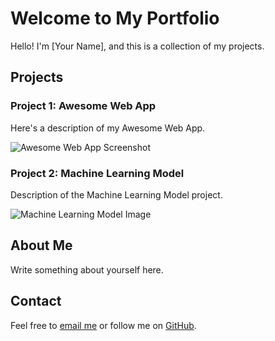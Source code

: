 # Welcome to My Portfolio

Hello! I'm [Your Name], and this is a collection of my projects.

## Projects

### Project 1: Awesome Web App
Here's a description of my Awesome Web App.

![Awesome Web App Screenshot](/path/to/image.jpg)

### Project 2: Machine Learning Model
Description of the Machine Learning Model project.

![Machine Learning Model Image](/path/to/another-image.jpg)

## About Me
Write something about yourself here.

## Contact
Feel free to [email me](mailto:your.email@example.com) or follow me on [GitHub](https://github.com/yourusername).
